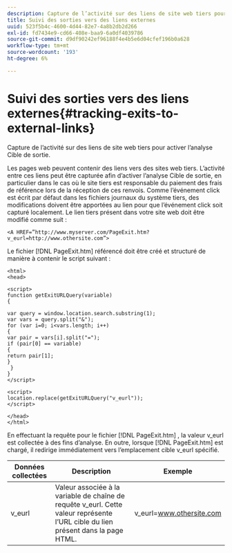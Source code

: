 ```yaml
---
description: Capture de l’activité sur des liens de site web tiers pour activer l’analyse Cible de sortie.
title: Suivi des sorties vers des liens externes
uuid: 523f5b4c-4600-4d44-82e7-4a8b2db2d266
exl-id: fd7434e9-cd66-408e-baa9-6a0df4039786
source-git-commit: d9df90242ef96188f4e4b5e6d04cfef196b0a628
workflow-type: tm+mt
source-wordcount: '193'
ht-degree: 6%

---
```


# Suivi des sorties vers des liens externes{#tracking-exits-to-external-links}

Capture de l’activité sur des liens de site web tiers pour activer l’analyse Cible de sortie.

Les pages web peuvent contenir des liens vers des sites web tiers. L’activité entre ces liens peut être capturée afin d’activer l’analyse Cible de sortie, en particulier dans le cas où le site tiers est responsable du paiement des frais de référence lors de la réception de ces renvois. Comme l’événement click est écrit par défaut dans les fichiers journaux du système tiers, des modifications doivent être apportées au lien pour que l’événement click soit capturé localement. Le lien tiers présent dans votre site web doit être modifié comme suit :

```
<A HREF=”http://www.myserver.com/PageExit.htm?v_eurl=http://www.othersite.com”>
```

Le fichier [!DNL PageExit.htm] référencé doit être créé et structuré de manière à contenir le script suivant :

```
<html> 
<head> 
 
<script> 
function getExitURLQuery(variable) 
{ 
 
var query = window.location.search.substring(1); 
var vars = query.split("&"); 
for (var i=0; i<vars.length; i++) 
{ 
var pair = vars[i].split("="); 
if (pair[0] == variable) 
{ 
return pair[1]; 
} 
 }  
} 
</script> 
 
<script> 
location.replace(getExitURLQuery("v_eurl")); 
</script>  
 
</head> 
</html>
```

En effectuant la requête pour le fichier [!DNL PageExit.htm] , la valeur v_eurl est collectée à des fins d’analyse. En outre, lorsque [!DNL PageExit.htm] est chargé, il redirige immédiatement vers l’emplacement cible v_eurl spécifié.

| Données collectées | Description | Exemple |
|---|---|---|
| v_eurl | Valeur associée à la variable de chaîne de requête v_eurl. Cette valeur représente l’URL cible du lien présent dans la page HTML. | v_eurl=www.othersite.com |
